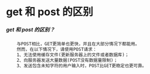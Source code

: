 # get 和 post 的区别
##### get 和 post 的区别？
```html
    与POST相比，GET更简单也更快，并且在大部分情况下都能用。
    然而，在以下情况下，请使用POST请求：
    1、无法使用缓存文件(更新服务器上的文件或者数据库)；
    2、向服务器发送大量数据(POST没有数据量限制)；
    3、发送包含未知字符的用户输入时，POST比GET更稳定也更可靠。
```

